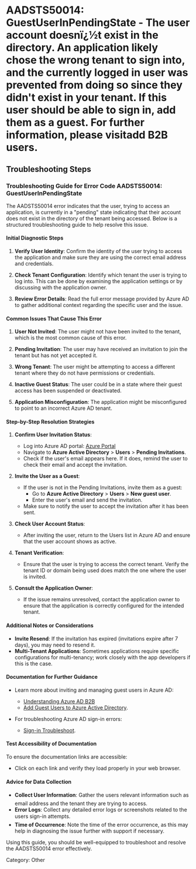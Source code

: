 # AADSTS50014: GuestUserInPendingState - The user account doesnï¿½t exist in the directory. An application likely chose the wrong tenant to sign into, and the currently logged in user was prevented from doing so since they didn't exist in your tenant. If this user should be able to sign in, add them as a guest. For further information, please visitadd B2B users.


## Troubleshooting Steps
### Troubleshooting Guide for Error Code AADSTS50014: GuestUserInPendingState

The AADSTS50014 error indicates that the user, trying to access an application, is currently in a "pending" state indicating that their account does not exist in the directory of the tenant being accessed. Below is a structured troubleshooting guide to help resolve this issue.

#### Initial Diagnostic Steps

1. **Verify User Identity**: Confirm the identity of the user trying to access the application and make sure they are using the correct email address and credentials.
   
2. **Check Tenant Configuration**: Identify which tenant the user is trying to log into. This can be done by examining the application settings or by discussing with the application owner.

3. **Review Error Details**: Read the full error message provided by Azure AD to gather additional context regarding the specific user and the issue.

#### Common Issues That Cause This Error

1. **User Not Invited**: The user might not have been invited to the tenant, which is the most common cause of this error. 
   
2. **Pending Invitation**: The user may have received an invitation to join the tenant but has not yet accepted it.

3. **Wrong Tenant**: The user might be attempting to access a different tenant where they do not have permissions or credentials.

4. **Inactive Guest Status**: The user could be in a state where their guest access has been suspended or deactivated.

5. **Application Misconfiguration**: The application might be misconfigured to point to an incorrect Azure AD tenant.

#### Step-by-Step Resolution Strategies

1. **Confirm User Invitation Status**:
   - Log into Azure AD portal: [Azure Portal](https://portal.azure.com/)
   - Navigate to **Azure Active Directory** > **Users** > **Pending Invitations**.
   - Check if the user's email appears here. If it does, remind the user to check their email and accept the invitation.

2. **Invite the User as a Guest**:
   - If the user is not in the Pending Invitations, invite them as a guest:
     - Go to **Azure Active Directory** > **Users** > **New guest user**.
     - Enter the user's email and send the invitation.
   - Make sure to notify the user to accept the invitation after it has been sent.

3. **Check User Account Status**:
   - After inviting the user, return to the Users list in Azure AD and ensure that the user account shows as active.

4. **Tenant Verification**:
   - Ensure that the user is trying to access the correct tenant. Verify the tenant ID or domain being used does match the one where the user is invited.

5. **Consult the Application Owner**: 
   - If the issue remains unresolved, contact the application owner to ensure that the application is correctly configured for the intended tenant.

#### Additional Notes or Considerations

- **Invite Resend**: If the invitation has expired (invitations expire after 7 days), you may need to resend it.
- **Multi-Tenant Applications**: Sometimes applications require specific configurations for multi-tenancy; work closely with the app developers if this is the case.

#### Documentation for Further Guidance

- Learn more about inviting and managing guest users in Azure AD: 
  - [Understanding Azure AD B2B](https://docs.microsoft.com/en-us/azure/active-directory/external-identities/what-is-b2b)
  - [Add Guest Users to Azure Active Directory](https://docs.microsoft.com/en-us/azure/active-directory/external-identities/add-users-b2b).
  
- For troubleshooting Azure AD sign-in errors:
  - [Sign-in Troubleshoot](https://docs.microsoft.com/en-us/azure/active-directory/enterprise-users/groups/groups-manageusers).

#### Test Accessibility of Documentation

To ensure the documentation links are accessible:
- Click on each link and verify they load properly in your web browser.
  
#### Advice for Data Collection

- **Collect User Information**: Gather the users relevant information such as email address and the tenant they are trying to access.
- **Error Logs**: Collect any detailed error logs or screenshots related to the users sign-in attempts.
- **Time of Occurrence**: Note the time of the error occurrence, as this may help in diagnosing the issue further with support if necessary.

Using this guide, you should be well-equipped to troubleshoot and resolve the AADSTS50014 error effectively.

Category: Other
